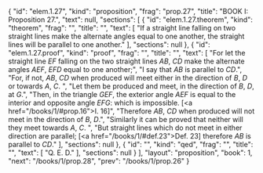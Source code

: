 {
  "id": "elem.1.27",
  "kind": "proposition",
  "frag": "prop.27",
  "title": "BOOK I: Proposition 27.",
  "text": null,
  "sections": [
    {
      "id": "elem.1.27.theorem",
      "kind": "theorem",
      "frag": "",
      "title": "",
      "text": [
        "If a straight line falling on two straight lines make the alternate angles equal to one another, the straight lines will be parallel to one another."
      ],
      "sections": null
    },
    {
      "id": "elem.1.27.proof",
      "kind": "proof",
      "frag": "",
      "title": "",
      "text": [
        "For let the straight line <var>EF</var> falling on the two straight lines <var>AB</var>, <var>CD</var> make the alternate angles <var>AEF</var>, <var>EFD</var> equal to one another;",
        "I say that <var>AB</var> is parallel to <var>CD</var>.",
        "For, if not, <var>AB</var>, <var>CD</var> when produced will meet either in the direction of <var>B</var>, <var>D</var> or towards <var>A</var>, <var>C</var>. ",
        "Let them be produced and meet, in the direction of <var>B</var>, <var>D</var>, at <var>G</var>.",
        "Then, in the triangle <var>GEF</var>, the exterior angle <var>AEF</var> is equal to the interior and opposite angle <var>EFG</var>: which is impossible. [<a href=\"/books/1/#prop.16\">I. 16</a>]",
        "Therefore <var>AB</var>, <var>CD</var> when produced will not meet in the direction of <var>B</var>, <var>D</var>.",
        "Similarly it can be proved that neither will they meet towards <var>A</var>, <var>C</var>. ",
        "But straight lines which do not meet in either direction are parallel; [<a href=\"/books/1/#def.23\">Def. 23</a>] therefore <var>AB</var> is parallel to <var>CD</var>."
      ],
      "sections": null
    },
    {
      "id": "",
      "kind": "qed",
      "frag": "",
      "title": "",
      "text": [
        "Q. E. D."
      ],
      "sections": null
    }
  ],
  "layout": "proposition",
  "book": 1,
  "next": "/books/1/prop.28",
  "prev": "/books/1/prop.26"
}
